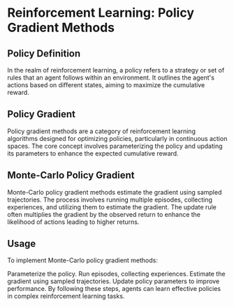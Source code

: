 # Reinforcement Learning: Policy Gradient Methods
## Policy Definition
In the realm of reinforcement learning, a policy refers to a strategy or set of rules that an agent follows within an environment. It outlines the agent's actions based on different states, aiming to maximize the cumulative reward.

## Policy Gradient
Policy gradient methods are a category of reinforcement learning algorithms designed for optimizing policies, particularly in continuous action spaces. The core concept involves parameterizing the policy and updating its parameters to enhance the expected cumulative reward.


## Monte-Carlo Policy Gradient
Monte-Carlo policy gradient methods estimate the gradient using sampled trajectories. The process involves running multiple episodes, collecting experiences, and utilizing them to estimate the gradient. The update rule often multiplies the gradient by the observed return to enhance the likelihood of actions leading to higher returns.

## Usage
To implement Monte-Carlo policy gradient methods:

Parameterize the policy.
Run episodes, collecting experiences.
Estimate the gradient using sampled trajectories.
Update policy parameters to improve performance.
By following these steps, agents can learn effective policies in complex reinforcement learning tasks.
